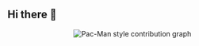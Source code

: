 ## Hi there 👋

<!--<div align="center">

  <picture>
  <source media="(prefers-color-scheme: dark)" srcset="https://raw.githubusercontent.com/VanessaCampoe/VanessaCampoe/output/pacman-contribution-graph-dark.svg">
  <source media="(prefers-color-scheme: light)" srcset="https://raw.githubusercontent.com/VanessaCampoe/VanessaCampoe/output/pacman-contribution-graph.svg">
  <img alt="pacman contribution graph" src="https://raw.githubusercontent.com/VanessaCampoe/VanessaCampoe/output/pacman-contribution-graph.svg">
</picture>
  </div> -->



<div align="center">

  <picture>
    <source media="(prefers-color-scheme: dark)" srcset="https://raw.githubusercontent.com/VanessaCampoe/VanessaCampoe/output/pacman-contribution-graph-dark.svg">
    <source media="(prefers-color-scheme: light)" srcset="https://raw.githubusercontent.com/VanessaCampoe/VanessaCampoe/output/pacman-contribution-graph.svg">
    <img alt="Pac-Man style contribution graph" src="https://raw.githubusercontent.com/VanessaCampoe/VanessaCampoe/output/pacman-contribution-graph.svg" style="max-width: 100%;">
  </picture>

</div>



<!--
**VanessaCampoe/VanessaCampoe** is a ✨ _special_ ✨ repository because its `README.md` (this file) appears on your GitHub profile.

Here are some ideas to get you started:

- 🔭 I’m currently working on ...
- 🌱 I’m currently learning ...
- 👯 I’m looking to collaborate on ...
- 🤔 I’m looking for help with ...
- 💬 Ask me about ...
- 📫 How to reach me: ...
- 😄 Pronouns: ...
- ⚡ Fun fact: ...
-->
